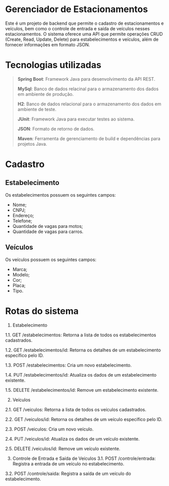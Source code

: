 # Gerenciador de Estacionamentos

Este é um projeto de backend que permite o cadastro de estacionamentos e veículos, bem como o controle de entrada e saída de veículos nesses estacionamentos. O sistema oferece uma API que permite operações CRUD (Create, Read, Update, Delete) para estabelecimentos e veículos, além de fornecer informações em formato JSON. 

# Tecnologias utilizadas

> **Spring Boot**: Framework Java para desenvolvimento da API REST.
> 
> **MySql**: Banco de dados relacinal para o armazenamento dos dados em ambiente de produção.
>
>  **H2**: Banco de dados relacional para o armazenamento dos dados em ambiente de teste.
>
> **JUnit**: Framework Java para executar testes ao sistema.
>
> **JSON**: Formato de retorno de dados.
>
> **Maven**: Ferramenta de gerenciamento de build e dependências para projetos Java.

# Cadastro

## Estabelecimento
Os estabelecimentos possuem os seguintes campos:

- Nome;
- CNPJ;
- Endereço;
- Telefone;
- Quantidade de vagas para motos;
- Quantidade de vagas para carros.

## Veículos
Os veículos possuem os seguintes campos:

- Marca;
- Modelo;
- Cor;
- Placa;
- Tipo.

# Rotas do sistema

1. Estabelecimento

1.1. GET /estabelecimentos: Retorna a lista de todos os estabelecimentos cadastrados.

1.2. GET /estabelecimentos/id: Retorna os detalhes de um estabelecimento específico pelo ID.

1.3. POST /estabelecimentos: Cria um novo estabelecimento.

1.4. PUT /estabelecimentos/id: Atualiza os dados de um estabelecimento existente.

1.5. DELETE /estabelecimentos/id: Remove um estabelecimento existente.

2. Veículos

2.1. GET /veiculos: Retorna a lista de todos os veículos cadastrados.

2.2. GET /veiculos/id: Retorna os detalhes de um veículo específico pelo ID.

2.3. POST /veiculos: Cria um novo veículo.

2.4. PUT /veiculos/id: Atualiza os dados de um veículo existente.

2.5. DELETE /veiculos/id: Remove um veículo existente.

3. Controle de Entrada e Saída de Veículos
3.1. POST /controle/entrada: Registra a entrada de um veículo no estabelecimento.

3.2. POST /controle/saida: Registra a saída de um veículo do estabelecimento.

